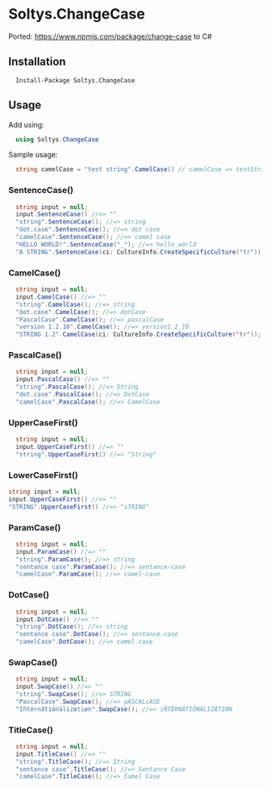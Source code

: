 # Soltys.ChangeCase

Ported: https://www.npmjs.com/package/change-case to C#

## Installation 
```
  Install-Package Soltys.ChangeCase
```

## Usage
Add using:
```csharp
  using Soltys.ChangeCase
```

Sample usage:
```csharp
  string camelCase = "test string".CamelCase() // camelCase => testString
```

### SentenceCase()

```csharp
  string input = null;
  input.SentenceCase() //=> ""
  "string".SentenceCase(); //=> string
  "dot.case".SentenceCase(); //=> dot case
  "camelCase".SentenceCase(); //=> camel case
  "HELLO WORLD!".SentenceCase("_"); //=> hello_world
  "A STRING".SentenceCase(ci: CultureInfo.CreateSpecificCulture("tr")); //=> a strıng
```

### CamelCase()

```csharp
  string input = null;
  input.CamelCase() //=> ""
  "string".CamelCase(); //=> string
  "dot.case".CamelCase(); //=> dotCase
  "PascalCase".CamelCase(); //=> pascalCase
  "version 1.2.10".CamelCase(); //=> version1_2_10
  "STRING 1.2".CamelCase(ci: CultureInfo.CreateSpecificCulture("tr")); //=> strıng1_2
```

### PascalCase()

```csharp
  string input = null;
  input.PascalCase() //=> ""
  "string".PascalCase(); //=> String
  "dot.case".PascalCase(); //=> DotCase
  "camelCase".PascalCase(); //=> CamelCase
```

### UpperCaseFirst()

```csharp
  string input = null;
  input.UpperCaseFirst() //=> ""
  "string".UpperCaseFirst() //=> "String"
```

### LowerCaseFirst()

``` csharp
string input = null;
input.UpperCaseFirst() //=> ""
"STRING".UpperCaseFirst() //=> "sTRING"
```

### ParamCase()

```csharp
  string input = null;
  input.ParamCase() //=> ""
  "string".ParamCase(); //=> string
  "sentance case".ParamCase(); //=> sentance-case
  "camelCase".ParamCase(); //=> camel-case
```

### DotCase()

```csharp
  string input = null;
  input.DotCase() //=> ""
  "string".DotCase(); //=> string
  "sentance case".DotCase(); //=> sentance.case
  "camelCase".DotCase(); //=> camel.case
```

### SwapCase()

```csharp
  string input = null;
  input.SwapCase() //=> ""
  "string".SwapCase(); //=> STRING
  "PascalCase".SwapCase(); //=> pASCALcASE
  "Iñtërnâtiônàlizætiøn".SwapCase(); //=> iÑTËRNÂTIÔNÀLIZÆTIØN
```

### TitleCase()

```csharp
  string input = null;
  input.TitleCase() //=> ""
  "string".TitleCase(); //=> String
  "sentance case".TitleCase(); //=> Sentance Case
  "camelCase".TitleCase(); //=> Camel Case
```